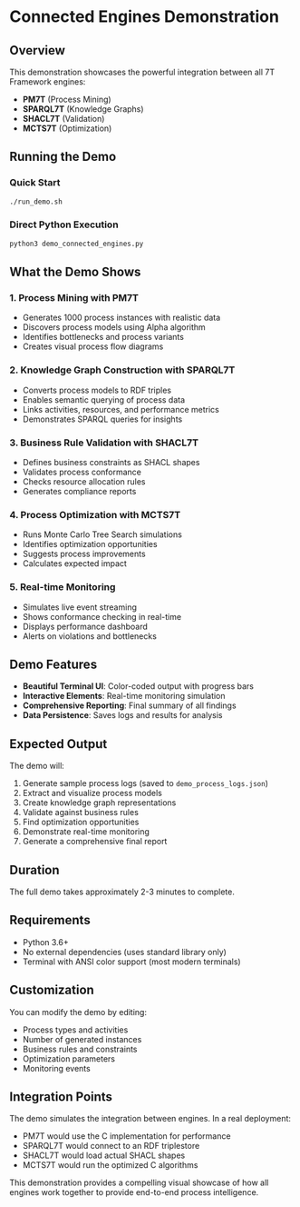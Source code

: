 # Connected Engines Demonstration

## Overview

This demonstration showcases the powerful integration between all 7T Framework engines:
- **PM7T** (Process Mining)
- **SPARQL7T** (Knowledge Graphs)
- **SHACL7T** (Validation)
- **MCTS7T** (Optimization)

## Running the Demo

### Quick Start
```bash
./run_demo.sh
```

### Direct Python Execution
```bash
python3 demo_connected_engines.py
```

## What the Demo Shows

### 1. Process Mining with PM7T
- Generates 1000 process instances with realistic data
- Discovers process models using Alpha algorithm
- Identifies bottlenecks and process variants
- Creates visual process flow diagrams

### 2. Knowledge Graph Construction with SPARQL7T
- Converts process models to RDF triples
- Enables semantic querying of process data
- Links activities, resources, and performance metrics
- Demonstrates SPARQL queries for insights

### 3. Business Rule Validation with SHACL7T
- Defines business constraints as SHACL shapes
- Validates process conformance
- Checks resource allocation rules
- Generates compliance reports

### 4. Process Optimization with MCTS7T
- Runs Monte Carlo Tree Search simulations
- Identifies optimization opportunities
- Suggests process improvements
- Calculates expected impact

### 5. Real-time Monitoring
- Simulates live event streaming
- Shows conformance checking in real-time
- Displays performance dashboard
- Alerts on violations and bottlenecks

## Demo Features

- **Beautiful Terminal UI**: Color-coded output with progress bars
- **Interactive Elements**: Real-time monitoring simulation
- **Comprehensive Reporting**: Final summary of all findings
- **Data Persistence**: Saves logs and results for analysis

## Expected Output

The demo will:
1. Generate sample process logs (saved to `demo_process_logs.json`)
2. Extract and visualize process models
3. Create knowledge graph representations
4. Validate against business rules
5. Find optimization opportunities
6. Demonstrate real-time monitoring
7. Generate a comprehensive final report

## Duration

The full demo takes approximately 2-3 minutes to complete.

## Requirements

- Python 3.6+
- No external dependencies (uses standard library only)
- Terminal with ANSI color support (most modern terminals)

## Customization

You can modify the demo by editing:
- Process types and activities
- Number of generated instances
- Business rules and constraints
- Optimization parameters
- Monitoring events

## Integration Points

The demo simulates the integration between engines. In a real deployment:
- PM7T would use the C implementation for performance
- SPARQL7T would connect to an RDF triplestore
- SHACL7T would load actual SHACL shapes
- MCTS7T would run the optimized C algorithms

This demonstration provides a compelling visual showcase of how all engines work together to provide end-to-end process intelligence.